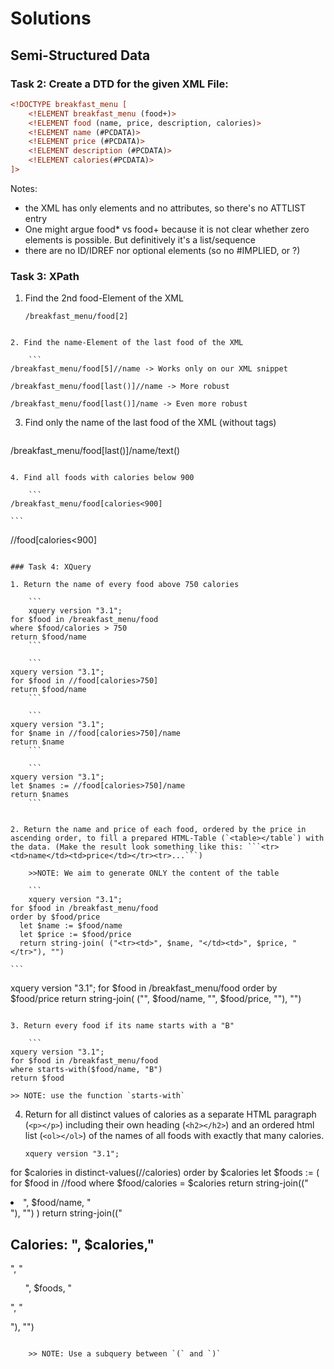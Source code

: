 # Solutions

## Semi-Structured Data

### Task 2: Create a DTD for the given XML File:

```xml
<!DOCTYPE breakfast_menu [
    <!ELEMENT breakfast_menu (food+)>
    <!ELEMENT food (name, price, description, calories)>
    <!ELEMENT name (#PCDATA)>
    <!ELEMENT price (#PCDATA)>
    <!ELEMENT description (#PCDATA)>
    <!ELEMENT calories(#PCDATA)>
]>
```

Notes:

- the XML has only elements and no attributes, so there's no ATTLIST entry
- One might argue food* vs food+ because it is not clear whether zero elements is possible. But definitively it's a list/sequence
- there are no ID/IDREF nor optional elements (so no #IMPLIED, or ?)

### Task 3: XPath

1. Find the 2nd food-Element of the XML

    ```
    /breakfast_menu/food[2]
```

2. Find the name-Element of the last food of the XML

    ```
/breakfast_menu/food[5]//name -> Works only on our XML snippet
```
```
/breakfast_menu/food[last()]//name -> More robust
```
```
/breakfast_menu/food[last()]/name -> Even more robust
```

3. Find only the name of the last food of the XML (without tags)

    ```
/breakfast_menu/food[last()]/name/text()
```

4. Find all foods with calories below 900
    
    ```
/breakfast_menu/food[calories<900]
```
    
    ```
//food[calories<900]
```

### Task 4: XQuery

1. Return the name of every food above 750 calories

    ```
    xquery version "3.1";
for $food in /breakfast_menu/food
where $food/calories > 750
return $food/name
    ```

    ```
xquery version "3.1";
for $food in //food[calories>750]
return $food/name
    ```

    ```
xquery version "3.1";
for $name in //food[calories>750]/name
return $name
    ```

    ```
xquery version "3.1";
let $names := //food[calories>750]/name
return $names
    ```

    
2. Return the name and price of each food, ordered by the price in ascending order, to fill a prepared HTML-Table (`<table></table`) with the data. (Make the result look something like this: ```<tr><td>name</td><td>price</td></tr><tr>...```)

    >>NOTE: We aim to generate ONLY the content of the table

    ```
    xquery version "3.1";
for $food in /breakfast_menu/food
order by $food/price
  let $name := $food/name
  let $price := $food/price
  return string-join( ("<tr><td>", $name, "</td><td>", $price, "</tr>"), "")
```

    ```
xquery version "3.1";
for $food in /breakfast_menu/food
order by $food/price
return string-join( ("<tr><td>", $food/name, "</td><td>", $food/price, "</tr>"), "")
```

3. Return every food if its name starts with a "B"

    ```
xquery version "3.1";
for $food in /breakfast_menu/food
where starts-with($food/name, "B")
return $food
```
    >> NOTE: use the function `starts-with`

4. Return for all distinct values of calories as a separate HTML paragraph (`<p></p>`) including their own heading (`<h2></h2>`) and an ordered html list (`<ol></ol>`) of the names of all foods with exactly that many calories. 

    ```
    xquery version "3.1";
for $calories in distinct-values(//calories)
order by $calories
let $foods := (
        for $food in //food
        where $food/calories = $calories
        return string-join(("<li>", $food/name, "</li>"), "")
)
return string-join(("<p><h2>Calories: ", $calories,"</h2>",
"<ol>", $foods, "</ol>",
"</p>"), "")
```

    >> NOTE: Use a subquery between `(` and `)`
